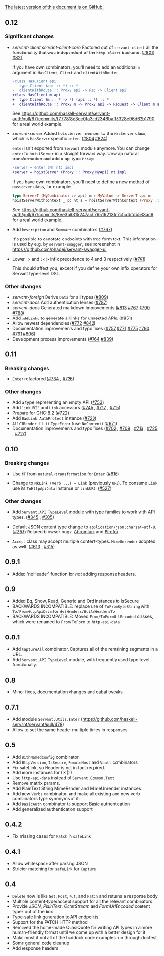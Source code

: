 [The latest version of this document is on GitHub.](https://github.com/haskell-servant/servant/blob/master/servant/CHANGELOG.md)

0.12
---

### Significant changes

- *servant-client* *servant-client-core*
  Factored out of `servant-client` all the functionality that was
  independent of the `http-client` backend.
  ([#803](https://github.com/haskell-servant/servant/pull/803)
   [#821](https://github.com/haskell-servant/servant/issues/821))

  If you have own combinators, you'll need to add an additional `m` argument
  in `HasClient`, `Client` and `clientWithRoute`:

  ```diff
  -class HasClient api
  -  type Client (api :: *) :: *
  -  clientWithRoute :: Proxy api -> Req -> Client api
  +class HasClient m api
  +  type Client (m :: * -> *) (api :: *) :: *
  +  clientWithRoute :: Proxy m -> Proxy api -> Request -> Client m api
  ```

  See https://github.com/haskell-servant/servant-auth/pull/67/commits/f777818e3cc0fa3ed2346baff8328e96d62b1790 for a real world example.

- *servant-server* Added `hoistServer` member to the `HasServer` class, which is `HasServer`
  specific `enter`.
  ([#804](https://github.com/haskell-servant/servant/pull/804)
   [#824](https://github.com/haskell-servant/servant/pull/824))

  `enter` isn't exported from `Servant` module anymore. You can change
  `enter` to `hoistServer` in a straight forward way.
  Unwrap natural transformation and add a api type `Proxy`:

  ```diff
  -server = enter (NT nt) impl
  +server = hoistServer (Proxy :: Proxy MyApi) nt impl
  ```

  If you have own combinators, you'll need to define a new method of
  `HasServer` class, for example:

  ```haskell
  type ServerT (MyCombinator :> api) m = MyValue -> ServerT api m
  hoistServerWithContext _ pc nt s = hoistServerWithContext (Proxy :: Proxy api) pc nt . s
  ```

  See https://github.com/haskell-servant/servant-auth/pull/67/commits/8ee3b6315247ac076516213fd7cfcdbfdb583ac9 for a real world example.

- Add `Description` and `Summary` combinators
  ([#767](https://github.com/haskell-servant/servant/pull/767))

  It's possible to annotate endpoints with free form text.
  This information is used by e.g. by `servant-swagger`, see screenshot in
  https://github.com/phadej/servant-swagger-ui

- Lower `:>` and `:<|>` infix precedence to 4 and 3 respectively
  ([#761](https://github.com/haskell-servant/servant/issues/761))

  This should affect you, except if you define your own infix operators
  for Servant type-level DSL.

### Other changes

- *servant-foreign* Derive `Data` for all types
  ([#809](https://github.com/haskell-servant/servant/pull/809))
- *servant-docs* Add authentication lenses
  ([#787](https://github.com/haskell-servant/servant/pull/787))
- *servant-docs* Generated markdown improvements
  ([#813](https://github.com/haskell-servant/servant/pull/787)
   [#767](https://github.com/haskell-servant/servant/pull/767)
   [#790](https://github.com/haskell-servant/servant/pull/790)
   [#788](https://github.com/haskell-servant/servant/pull/788))
- Add `addLinks` to generate all links for unnested APIs.
  ([#851](https://github.com/haskell-servant/servant/pull/851))
- Allow newest dependencies
 ([#772](https://github.com/haskell-servant/servant/pull/772)
  [#842](https://github.com/haskell-servant/servant/pull/842))
- Documentation improvements and typo fixes
 ([#757](https://github.com/haskell-servant/servant/pull/757)
  [#771](https://github.com/haskell-servant/servant/pull/771)
  [#775](https://github.com/haskell-servant/servant/pull/775)
  [#790](https://github.com/haskell-servant/servant/pull/790)
  [#791](https://github.com/haskell-servant/servant/pull/791)
  [#806](https://github.com/haskell-servant/servant/pull/806))
- Development process improvements
  ([#764](https://github.com/haskell-servant/servant/pull/764)
   [#839](https://github.com/haskell-servant/servant/pull/839))

0.11
----

### Breaking changes

- `Enter` refactored
  ([#734](https://github.com/haskell-servant/servant/issues/734)
  , [#736](https://github.com/haskell-servant/servant/pull/736))

### Other changes

- Add a type representing an empty API
  ([#753](https://github.com/haskell-servant/servant/pull/753))
- Add `linkURI'` and `Link` accessors
  ([#745](https://github.com/haskell-servant/servant/pull/745)
  , [#717](https://github.com/haskell-servant/servant/pull/717)
  , [#715](https://github.com/haskell-servant/servant/issues/715))
- Prepare for GHC-8.2
  ([#722](https://github.com/haskell-servant/servant/pull/722))
- Add `HasLink AuthProtect` instance
  ([#720](https://github.com/haskell-servant/servant/pull/720))
- `AllCTRender [] ()` `TypeError` (use `NoContent`)
  ([#671](https://github.com/haskell-servant/servant/pull/671))
- Documentation improvements and typo fixes
  ([#702](https://github.com/haskell-servant/servant/pull/702)
  , [#709](https://github.com/haskell-servant/servant/pull/709)
  , [#716](https://github.com/haskell-servant/servant/pull/716)
  , [#725](https://github.com/haskell-servant/servant/pull/725)
  , [#727](https://github.com/haskell-servant/servant/pull/727))

0.10
----

### Breaking changes

* Use `NT` from `natural-transformation` for `Enter`
  ([#616](https://github.com/haskell-servant/servant/issues/616))

* Change to `MkLink (Verb ...) = Link` (previously `URI`). To consume `Link`
  use its `ToHttpApiData` instance or `linkURI`.
  ([#527](https://github.com/haskell-servant/servant/issues/527))

### Other changes

* Add `Servant.API.TypeLevel` module with type families to work with API types.
  ([#345](https://github.com/haskell-servant/servant/pull/345)
  , [#305](https://github.com/haskell-servant/servant/issues/305))

* Default JSON content type change to `application/json;charset=utf-8`.
  ([#263](https://github.com/haskell-servant/servant/issues/263))
  Related browser bugs:
  [Chromium](https://bugs.chromium.org/p/chromium/issues/detail?id=438464) and
  [Firefox](https://bugzilla.mozilla.org/show_bug.cgi?id=918742)

* `Accept` class may accept multiple content-types. `MimeUnrender` adopted as well.
  ([#613](https://github.com/haskell-servant/servant/pull/614)
  , [#615](https://github.com/haskell-servant/servant/pull/615))

0.9.1
------

* Added 'noHeader' function for *not* adding response headers.

0.9
---

* Added Eq, Show, Read, Generic and Ord instances to IsSecure
* BACKWARDS INCOMPATIBLE: replace use of `ToFromByteString` with `To/FromHttpApiData` for `GetHeaders/BuildHeadersTo`
* BACKWARDS INCOMPATIBLE: Moved `From/ToFormUrlEncoded` classes, which were renamed to `From/ToForm` to `http-api-data`

0.8.1
----

* Add `CaptureAll` combinator. Captures all of the remaining segments in a URL.
* Add `Servant.API.TypeLevel` module, with frequently used type-level
functionaliy.

0.8
---

* Minor fixes, documentation changes and cabal tweaks

0.7.1
-----

* Add module `Servant.Utils.Enter` (https://github.com/haskell-servant/servant/pull/478)
* Allow to set the same header multiple times in responses.

0.5
---

* Add `WithNamedConfig` combinator.
* Add `HttpVersion`, `IsSecure`, `RemoteHost` and `Vault` combinators
* Fix safeLink, so Header is not in fact required.
* Add more instances for (:<|>)
* Use `http-api-data` instead of `Servant.Common.Text`
* Remove matrix params.
* Add PlainText String MimeRender and MimeUnrender instances.
* Add new `Verbs` combinator, and make all existing and new verb combinators
type synonyms of it.
* Add `BasicAuth` combinator to support Basic authentication
* Add generalized authentication support

0.4.2
-----
* Fix missing cases for `Patch` in `safeLink`

0.4.1
-----
* Allow whitespace after parsing JSON
* Stricter matching for `safeLink` for `Capture`

0.4
---
* `Delete` now is like `Get`, `Post`, `Put`, and `Patch` and returns a response body
* Multiple content-type/accept support for all the relevant combinators
* Provide *JSON*, *PlainText*, *OctetStream* and *FormUrlEncoded* content types out of the box
* Type-safe link generation to API endpoints
* Support for the PATCH HTTP method
* Removed the home-made QuasiQuote for writing API types in a more human-friendly format until we come up with a better design for it
* Make most if not all of the haddock code examples run through doctest
* Some general code cleanup
* Add response headers
